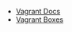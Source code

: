- [Vagrant Docs](https://www.vagrantup.com/intro/getting-started/index.html)
- [Vagrant Boxes](https://app.vagrantup.com)

